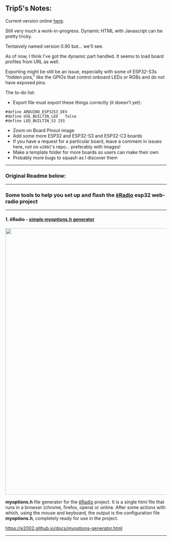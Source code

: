 ## Trip5's Notes:

Current version online [here](https://trip5.github.io/yoradio-docs/docs/myoptions-generator.html).

Still very much a work-in-progress.  Dynamic HTML with Javascript can be pretty tricky.

Tentaively named version 0.90 but... we'll see.

As of now, I think I've got the dynamic part handled.  It seems to load board profiles from URL as well.

Exporting might be still be an issue, especially with some of ESP32-S3s "hidden pins," like the GPIOs that control onboard LEDs or RGBs and do not have exposed pins.

The to-do list:

* Export file must export these things correctly (it doesn't yet):
```
#define ARDUINO_ESP32S3_DEV
#define USE_BUILTIN_LED   false
#define LED_BUILTIN_S3 255
```
* Zoom on Board Pinout image
* Add some more ESP32 and ESP32-S3 and ESP32-C3 boards
* If you have a request for a particular board, leave a comment in issues here, not on `e2002`'s repo... preferably with images!
* Make a template folder for more boards so users can make their own
* Probably more bugs to squash as I discover them

---
### Original Readme below:
---

### Some tools to help you set up and flash the [ёRadio](https://github.com/e2002/yoradio) esp32 web-radio project
---
#### 1. ёRadio - [simple myoptions.h generator](https://e2002.github.io/docs/myoptions-generator.html)
<img src="images/myoptions-generator.jpg" width="830" height="auto">


**myoptions.h** file generator for the [ёRadio](https://github.com/e2002/yoradio) project.
It is a single html file that runs in a browser (chrome, firefox, opera) or online.
After some actions with which, using the mouse and keyboard, the output is the configuration file **myoptions.h**, completely ready for use in the project.

https://e2002.github.io/docs/myoptions-generator.html

---